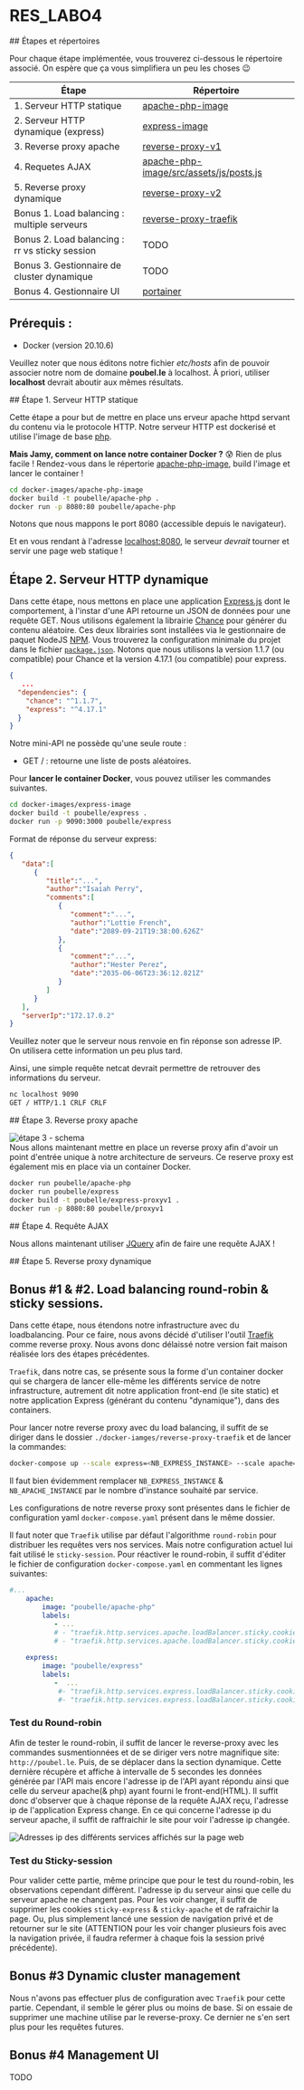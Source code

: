 # RES_LABO4
## Étapes et répertoires    

Pour chaque étape implémentée, vous trouverez ci-dessous le répertoire associé. On espère que ça vous simplifiera un peu les choses :wink:

| Étape                                          | Répertoire                                                                                       |
|------------------------------------------------|--------------------------------------------------------------------------------------------------|
| 1. Serveur HTTP statique                       | [apache-php-image](docker-images/apache-php-image/)                                              |
| 2. Serveur HTTP dynamique (express)            | [express-image](docker-images/express-image/)                                                    |
| 3. Reverse proxy apache                        | [reverse-proxy-v1](docker-images/reverse-proxy-v1)                                               |
| 4. Requetes AJAX                               | [apache-php-image/src/assets/js/posts.js](docker-images/apache-php-image/src/assets/js/posts.js) |
| 5. Reverse proxy dynamique                     | [reverse-proxy-v2](docker-images/reverse-proxy-v2)                                               |
| Bonus 1. Load balancing : multiple serveurs    | [reverse-proxy-traefik](docker-images/reverse-proxy-traefik/)                                    |
| Bonus 2. Load balancing : rr vs sticky session | TODO                                                                                             |
| Bonus 3. Gestionnaire de cluster dynamique     | TODO                                                                                             |
| Bonus 4. Gestionnaire UI                       | [portainer](docker-images/portainer/)                                                            |

## Prérequis :
- Docker (version 20.10.6)

Veuillez noter que nous éditons notre fichier *etc/hosts* afin de pouvoir associer notre nom de domaine **poubel.le** à localhost. À priori, utiliser **localhost** devrait aboutir aux mêmes résultats.

## Étape 1. Serveur HTTP statique  

Cette étape a pour but de mettre en place uns erveur apache httpd servant du contenu via le protocole HTTP. Notre serveur HTTP est dockerisé et utilise l'image de base [php](https://hub.docker.com/_/php). 

**Mais Jamy, comment on lance notre container Docker ?** :cold_sweat:
Rien de plus facile ! Rendez-vous dans le répertorie [apache-php-image](docker-images/apache-php-image), build l'image et lancer le container ! 
```bash
cd docker-images/apache-php-image
docker build -t poubelle/apache-php .
docker run -p 8080:80 poubelle/apache-php
```
Notons que nous mappons le port 8080 (accessible depuis le navigateur). 

Et en vous rendant à l'adresse [localhost:8080](localhost:8080), le serveur *devrait* tourner et servir une page web statique ! 

## Étape 2. Serveur HTTP dynamique

Dans cette étape, nous mettons en place une application [Express.js](https://expressjs.com/) dont le comportement, à l'instar d'une API retourne un JSON de données pour une requête GET. 
Nous utilisons également la librairie [Chance](https://www.npmjs.com/package/chance) pour générer du contenu aléatoire. Ces deux librairies sont installées via le gestionnaire de paquet NodeJS [NPM](https://www.npmjs.com/). 
Vous trouverez la configuration minimale du projet dans le fichier [`package.json`](docker-images/express-image/src/package.json). 
Notons que nous utilisons la version 1.1.7 (ou compatible) pour Chance et la version 4.17.1 (ou compatible) pour express.
```json
{
   ... 
  "dependencies": {
    "chance": "^1.1.7",
    "express": "^4.17.1"
  }
}
```

Notre mini-API ne possède qu'une seule route :

- GET / : retourne une liste de posts aléatoires. 

Pour **lancer le container Docker**, vous pouvez utiliser les commandes suivantes.

```bash
cd docker-images/express-image
docker build -t poubelle/express .
docker run -p 9090:3000 poubelle/express

```
Format de réponse du serveur express: 
```json
{
   "data":[
      {
         "title":"...",
         "author":"Isaiah Perry",
         "comments":[
            {
               "comment":"...",
               "author":"Lottie French",
               "date":"2089-09-21T19:38:00.626Z"
            },
            {
               "comment":"...",
               "author":"Hester Perez",
               "date":"2035-06-06T23:36:12.821Z"
            }
         ]
      }
   ],
   "serverIp":"172.17.0.2"
}
```
Veuillez noter que le serveur nous renvoie en fin réponse son adresse IP. On utilisera cette information un peu plus tard.

Ainsi, une simple requête netcat devrait permettre de retrouver des informations du serveur.
```bash
nc localhost 9090
GET / HTTP/1.1 CRLF CRLF
```

## Étape 3. Reverse proxy apache

![étape 3 - schema](assets/etape3_schema.png)  
Nous allons maintenant mettre en place un reverse proxy afin d'avoir un point d'entrée unique à notre architecture de serveurs. Ce reserve proxy est également mis en place via un container Docker.

```bash
docker run poubelle/apache-php
docker run poubelle/express
docker build -t poubelle/express-proxyv1 .
docker run -p 8080:80 poubelle/proxyv1
```

## Étape 4. Requête AJAX 

Nous allons maintenant utiliser [JQuery](https://jquery.com/) afin de faire une requête AJAX !


## Étape 5. Reverse proxy dynamique   



## Bonus #1 & #2. Load balancing round-robin & sticky sessions.
Dans cette étape, nous étendons notre infrastructure avec du loadbalancing. Pour ce faire, nous avons décidé d'utiliser l'outil [Traefik](https://doc.traefik.io/traefik/) comme reverse proxy. Nous avons donc délaissé notre version fait maison réalisée lors des étapes précédentes.

`Traefik`, dans notre cas, se présente sous la forme d'un container docker qui se chargera de lancer elle-même les différents service de notre infrastructure, autrement dit notre application front-end (le site static) et notre application Express (générant du contenu "dynamique"), dans des containers. 

Pour lancer notre reverse proxy avec du load balancing, il suffit de se diriger dans le dossier `./docker-iamges/reverse-proxy-traefik` et de lancer la commandes:
```bash
docker-compose up --scale express=<NB_EXPRESS_INSTANCE> --scale apache=<NB_APACHE_INSTANCE>
```
Il faut bien évidemment remplacer `NB_EXPRESS_INSTANCE` & `NB_APACHE_INSTANCE` par le nombre d'instance souhaité par service. 

Les configurations de notre reverse proxy sont présentes dans le fichier de configuration yaml `docker-compose.yaml` présent dans le même dossier.

Il faut noter que `Traefik` utilise par défaut l'algorithme `round-robin` pour distribuer les requêtes vers nos services. Mais notre configuration actuel lui fait utilisé le `sticky-session`. Pour réactiver le round-robin, il suffit d'éditer le fichier de configuration `docker-compose.yaml` en commentant les lignes suivantes:

```yaml
#...
    apache:
        image: "poubelle/apache-php"
        labels:
           - ...
           # - "traefik.http.services.apache.loadBalancer.sticky.cookie=true"                   <=== ICI
           # - "traefik.http.services.apache.loadBalancer.sticky.cookie.name=sticky-apache"     <=== LA
            
    express:
        image: "poubelle/express"
        labels:
           -  ...
            #- "traefik.http.services.express.loadBalancer.sticky.cookie=true"                  <=== ICI EGALEMENT
            #- "traefik.http.services.express.loadBalancer.sticky.cookie.name=sticky-express"   <=== ET ENCORE LA 

```

### Test du Round-robin
Afin de tester le round-robin, il suffit de lancer le reverse-proxy avec les commandes susmentionnées et de se diriger vers notre magnifique site: `http://poubel.le`. Puis, de se déplacer dans la section dynamique. Cette dernière récupère et affiche à intervalle de 5 secondes les données générée par l'API mais encore l'adresse ip de l'API ayant répondu ainsi que celle du serveur apache(& php) ayant fourni le front-end(HTML). Il suffit donc d'observer que à chaque réponse de la requête AJAX reçu, l'adresse ip de l'application Express change. En ce qui concerne l'adresse ip du serveur apache, il suffit de raffraichir le site pour voir l'adresse ip changée. 

![Adresses ip des différents services affichés sur la page web](./imgs/loadbalancing.png)


### Test du Sticky-session
Pour valider cette partie, même principe que pour le test du round-robin, les observations cependant diffèrent. l'adresse ip du serveur ainsi que celle du serveur apache ne changent pas. Pour les voir changer, il suffit de supprimer les cookies `sticky-express` & `sticky-apache` et de rafraichir la page. Ou, plus simplement lancé une session de navigation privé et de retourner sur le site (ATTENTION pour les voir changer plusieurs fois avec la navigation privée, il faudra refermer à chaque fois la session privé précédente).

## Bonus #3 Dynamic cluster management
Nous n'avons pas effectuer plus de configuration avec `Traefik` pour cette partie. Cependant, il semble le gérer plus ou moins de base. Si on essaie de supprimer une machine utilise par le reverse-proxy. Ce dernier ne s'en sert plus pour les requêtes futures.

## Bonus #4 Management UI
TODO 

